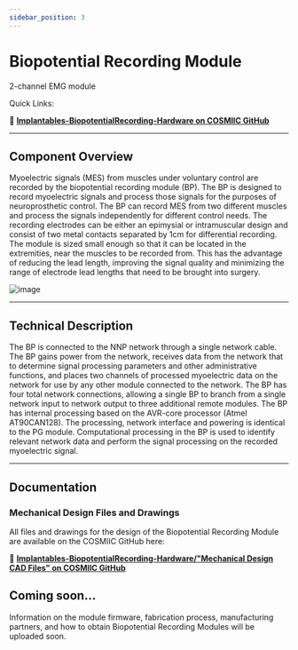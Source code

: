 ```yaml
---
sidebar_position: 3
---
```


# Biopotential Recording Module

2-channel EMG module

Quick Links: 

:link: **[Implantables-BiopotentialRecording-Hardware on COSMIIC GitHub](https://github.com/COSMIIC-Inc/Implantables-BiopotentialRecording-Hardware)**

---

## Component Overview

Myoelectric signals (MES) from muscles under voluntary control are recorded by the biopotential recording module (BP). The BP is designed to record myoelectric signals and process those signals for the purposes of neuroprosthetic control. The BP can record MES from two different muscles and process the signals independently for different control needs. The recording electrodes can be either an epimysial or intramuscular design and consist of two metal contacts separated by 1cm for differential recording. The module is sized small enough so that it can be located in the extremities, near the muscles to be recorded from. This has the advantage of reducing the lead length, improving the signal quality and minimizing the range of electrode lead lengths that need to be brought into surgery.

![image](./img/bp.png)

---

## Technical Description

The BP is connected to the NNP network through a single network cable. The BP gains power from the network, receives data from the network that to determine signal processing parameters and other administrative functions, and places two channels of processed myoelectric data on the network for use by any other module connected to the network. The BP has four total network connections, allowing a single BP to branch from a single network input to network output to three additional remote modules. The BP has internal processing based on the AVR-core processor (Atmel AT90CAN128). The processing, network interface and powering is identical to the PG module. Computational processing in the BP is used to identify relevant network data and perform the signal processing on the recorded myoelectric signal.

---

## Documentation

### Mechanical Design Files and Drawings
All files and drawings for the design of the Biopotential Recording Module are available on the COSMIIC GitHub here:

:link: **[Implantables-BiopotentialRecording-Hardware/"Mechanical Design CAD Files" on COSMIIC GitHub](https://github.com/COSMIIC-Inc/Implantables-BiopotentialRecording-Hardware/tree/main/Mechanical%20Design%20CAD%20Files)**

## Coming soon...

Information on the module firmware, fabrication process, manufacturing partners, and how to obtain Biopotential Recording Modules will be uploaded soon.